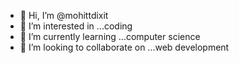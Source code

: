 - 👋 Hi, I’m @mohittdixit
- 👀 I’m interested in ...coding 
- 🌱 I’m currently learning ...computer science 
- 💞️ I’m looking to collaborate on ...web development 

<!---
mohittdixit/mohittdixit is a ✨ special ✨ repository because its `README.md` (this file) appears on your GitHub profile.
You can click the Preview link to take a look at your changes.
--->
